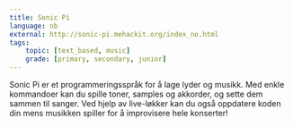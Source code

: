 ```yaml
---
title: Sonic Pi
language: nb
external: http://sonic-pi.mehackit.org/index_no.html
tags:
    topic: [text_based, music]
    grade: [primary, secondary, junior]
---
```


Sonic Pi er et programmeringsspråk for å lage lyder og musikk. Med enkle
kommandoer kan du spille toner, samples og akkorder, og sette dem sammen til
sanger. Ved hjelp av live-løkker kan du også oppdatere koden din mens musikken
spiller for å improvisere hele konserter!
